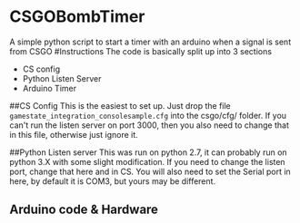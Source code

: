 # CSGOBombTimer
A simple python script to start a timer with an arduino when a signal is sent from CSGO
#Instructions
The code is basically split up into 3 sections
- CS config
- Python Listen Server
- Arduino Timer

##CS Config
This is the easiest to set up. Just drop the file `gamestate_integration_consolesample.cfg` into the csgo/cfg/ folder. If you can't run the listen server on port 3000, then you also need to change that in this file, otherwise just ignore it.

##Python Listen server
This was run on python 2.7, it can probably run on python 3.X with some slight modification. If you need to change the listen port, change that here and in CS. You will also need to set the Serial port in here, by default it is COM3, but yours may be different.

## Arduino code & Hardware

